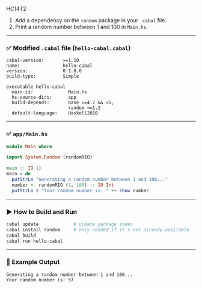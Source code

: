 HC14T2

1. Add a dependency on the `random` package in your `.cabal` file.
2. Print a random number between 1 and 100 in `Main.hs`.

---

### ✅ Modified `.cabal` file (`hello-cabal.cabal`)

```cabal
cabal-version:       >=1.10
name:                hello-cabal
version:             0.1.0.0
build-type:          Simple

executable hello-cabal
  main-is:             Main.hs
  hs-source-dirs:      app
  build-depends:       base >=4.7 && <5,
                       random >=1.2
  default-language:    Haskell2010
```

---

### ✅ `app/Main.hs`

```haskell
module Main where

import System.Random (randomRIO)

main :: IO ()
main = do
  putStrLn "Generating a random number between 1 and 100..."
  number <- randomRIO (1, 100) :: IO Int
  putStrLn $ "Your random number is: " ++ show number
```

---

### ▶️ How to Build and Run

```bash
cabal update             # update package index
cabal install random     # only needed if it's not already available
cabal build
cabal run hello-cabal
```

---

### 🧪 Example Output

```
Generating a random number between 1 and 100...
Your random number is: 57
```

